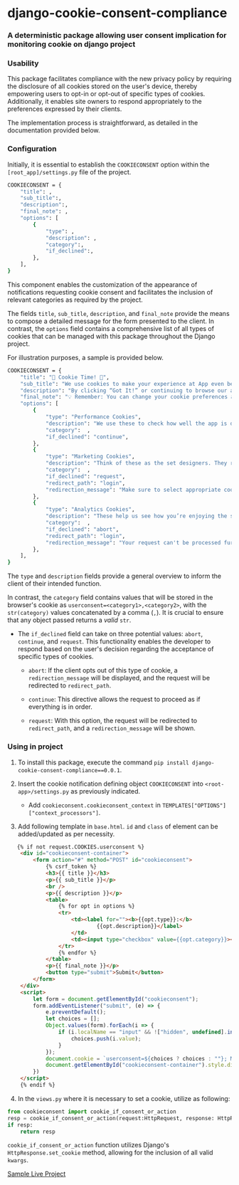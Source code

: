 # django-cookie-consent-compliance

### A deterministic package allowing user consent implication for monitoring cookie on django project

### Usability
This package facilitates compliance with the new privacy policy by requiring the disclosure of all cookies stored on the user's device, thereby empowering users to opt-in or opt-out of specific types of cookies. Additionally, it enables site owners to respond appropriately to the preferences expressed by their clients. 

The implementation process is straightforward, as detailed in the documentation provided below.

### Configuration

Initially, it is essential to establish the `COOKIECONSENT` option within the `[root_app]/settings.py` file of the project.


```sh
COOKIECONSENT = {
    "title": ,
    "sub_title":,
    "description":,
    "final_note": ,
    "options": [
        {
            "type": ,
            "description": ,
            "category":,
            "if_declined":,
        },
    ],
}
```

This component enables the customization of the appearance of notifications requesting cookie consent and facilitates the inclusion of relevant categories as required by the project.

The fields `title`, `sub_title`, `description`, and `final_note` provide the means to compose a detailed message for the form presented to the client. In contrast, the `options` field contains a comprehensive list of all types of cookies that can be managed with this package throughout the Django project. 

For illustration purposes, a sample is provided below.

```sh
COOKIECONSENT = {
    "title": "🍪 Cookie Time! 🍪",
    "sub_title": "We use cookies to make your experience at App even better! 🎭",
    "description": "By clicking “Got It!” or continuing to browse our app, you’re accepting our use of cookies (no, not the chocolate chip ones, unfortunately 😅). Here's how we use them:",
    "final_note": "💡 Remember: You can change your cookie preferences anytime via your browser settings if you're not fully on board. But don't worry, the cookies we use are harmless — no magical powers or teleportation here, promise! 😉",
    "options": [
        {
            "type": "Performance Cookies",
            "description": "We use these to check how well the app is doing. They help us improve the experience, so you can enjoy our digital theatre even more.",
            "category":  ,
            "if_declined": "continue",
        },
        {
            "type": "Marketing Cookies",
            "description": "Think of these as the set designers. They remember your preferences, like your language or favorite settings, so you don’t have to keep telling us every time you return.",
            "category":  ,
            "if_declined": "request",
            "redirect_path": "login",
            "redirection_message": "Make sure to select appropriate cookie to continue further.",
        },
        {
            "type": "Analytics Cookies",
            "description": "These help us see how you’re enjoying the show. We gather data to make the app better, so you’ll keep coming back for the encore. 🎤",
            "category":  ,
            "if_declined": "abort",
            "redirect_path": "login",
            "redirection_message": "Your request can't be processed further because some cookies are not present.",
        },
    ],
}
```

The `type` and `description` fields provide a general overview to inform the client of their intended function.

In contrast, the `category` field contains values that will be stored in the browser's cookie as `userconsent=<category1>,<category2>`, with the `str(category)` values concatenated by a comma (`,`). It is crucial to ensure that any object passed returns a *valid* `str`.

+ The `if_declined` field can take on three potential values: `abort`, `continue`, and `request`. This functionality enables the developer to respond based on the user's decision regarding the acceptance of specific types of cookies.
    - `abort`: If the client opts out of this type of cookie, a `redirection_message` will be displayed, and the request will be redirected to `redirect_path`.

    - `continue`: This directive allows the request to proceed as if everything is in order.

    - `request`: With this option, the request will be redirected to `redirect_path`, and a `redirection_message` will be shown.

### Using in project

1. To install this package, execute the command `pip install django-cookie-consent-compliance==0.0.1`.

2. Insert the cookie notification defining object `COOKIECONSENT` into `<root-app>/settings.py` as previously indicated.

    - Add `cookieconsent.cookieconsent_context` in `TEMPLATES["OPTIONS"]["context_processors"]`.

3. Add following template in `base.html`. `id` and `class` of element can be added/updated as per necessity.

```html
   {% if not request.COOKIES.userconsent %}
    <div id="cookieconsent-container">
        <form action="#" method="POST" id="cookieconsent">
            {% csrf_token %}
            <h3>{{ title }}</h3>
            <p>{{ sub_title }}</p>
            <br />
            <p>{{ description }}</p>
            <table>
                {% for opt in options %}
                <tr>
                    <td><label for=""><b>{{opt.type}}:</b>
                            {{opt.description}}</label>
                    </td>
                    <td><input type="checkbox" value={{opt.category}}></td>
                </tr>
                {% endfor %}
            </table>
            <p>{{ final_note }}</p>
            <button type="submit">Submit</button>
        </form>
    </div>
    <script>
        let form = document.getElementById("cookieconsent");
        form.addEventListener("submit", (e) => {
            e.preventDefault();
            let choices = [];
            Object.values(form).forEach(i => {
                if (i.localName == "input" && !["hidden", undefined].includes(i.type) && i.checked) {
                    choices.push(i.value);
                }
            });
            document.cookie = `userconsent=${choices ? choices : ""}; Max-Age=2592000; path=/; SameSite=strict; Secure;`;
            document.getElementById("cookieconsent-container").style.display = "none";
        })
    </script>
    {% endif %}
```

4. In the `views.py` where it is necessary to set a cookie, utilize as following:

```py
from cookieconsent import cookie_if_consent_or_action
resp = cookie_if_consent_or_action(request:HttpRequest, response: HttpResponse, category, cookie_value, *args, **kwargs)
if resp:
    return resp
```

`cookie_if_consent_or_action` function utilizes Django's `HttpResponse.set_cookie` method, allowing for the inclusion of all valid `kwargs`.

[Sample Live Project](https://py2s.pythonanywhere.com/)
